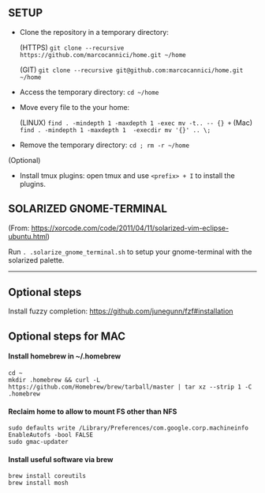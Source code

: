 ## SETUP
* Clone the repository in a temporary directory:

  (HTTPS) `git clone --recursive https://github.com/marcocannici/home.git ~/home`
  
  (GIT) `git clone --recursive git@github.com:marcocannici/home.git ~/home`

* Access the temporary directory: `cd ~/home`

* Move every file to the your home:

  (LINUX) `find . -mindepth 1 -maxdepth 1 -exec mv -t.. -- {} +`
  (Mac) `find . -mindepth 1 -maxdepth 1  -execdir mv '{}' .. \;`
  
* Remove the temporary directory: `cd ; rm -r ~/home`

(Optional)
* Install tmux plugins: open tmux and use `<prefix> + I` to install the plugins.

## SOLARIZED GNOME-TERMINAL
(From: https://xorcode.com/code/2011/04/11/solarized-vim-eclipse-ubuntu.html)

Run `. .solarize_gnome_terminal.sh` to setup your gnome-terminal with the
solarized palette.

---

## Optional steps
Install fuzzy completion:
https://github.com/junegunn/fzf#installation

## Optional steps for MAC
#### Install homebrew in ~/.homebrew
```
cd ~
mkdir .homebrew && curl -L https://github.com/Homebrew/brew/tarball/master | tar xz --strip 1 -C .homebrew
```

#### Reclaim home to allow to mount FS other than NFS
```
sudo defaults write /Library/Preferences/com.google.corp.machineinfo EnableAutofs -bool FALSE
sudo gmac-updater
```

#### Install useful software via brew
```
brew install coreutils
brew install mosh
```

